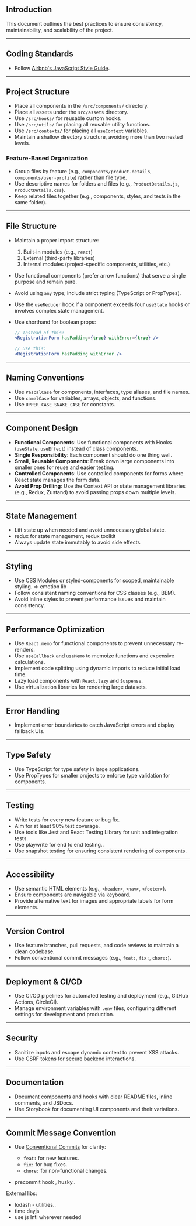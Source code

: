 


## Introduction

This document outlines the best practices to ensure consistency, maintainability, and scalability of the project.

----------

## Coding Standards

-   Follow [Airbnb's JavaScript Style Guide](https://github.com/airbnb/javascript).


----------

## Project Structure

-   Place all components in the `/src/components/` directory.
-   Place all assets under the `src/assets` directory.
-   Use `/src/hooks/` for reusable custom hooks.
-   Use `/src/utils/` for placing all reusable utility functions.
-   Use `/src/contexts/` for placing all `useContext` variables.
-   Maintain a shallow directory structure, avoiding more than two nested levels.

### Feature-Based Organization

-   Group files by feature (e.g., `components/product-details`, `components/user-profile`) rather than file type.
-   Use descriptive names for folders and files (e.g., `ProductDetails.js`, `ProductDetails.css`).
-   Keep related files together (e.g., components, styles, and tests in the same folder).

----------

## File Structure

-   Maintain a proper import structure:
    
    1.  Built-in modules (e.g., `react`)
    2.  External (third-party libraries)
    3.  Internal modules (project-specific components, utilities, etc.)
-   Use functional components (prefer arrow functions) that serve a single purpose and remain pure.
    
-   Avoid using `any` type; include strict typing (TypeScript or PropTypes).
    
-   Use the `useReducer` hook if a component exceeds four `useState` hooks or involves complex state management.
    
-   Use shorthand for boolean props:
    
    ```jsx
    // Instead of this:
    <RegistrationForm hasPadding={true} withError={true} />
    
    // Use this:
    <RegistrationForm hasPadding withError />
    
    ```
    

----------

## Naming Conventions

-   Use `PascalCase` for components, interfaces, type aliases, and file names.
-   Use `camelCase` for variables, arrays, objects, and functions.
-   Use `UPPER_CASE_SNAKE_CASE` for constants.

----------

## Component Design

-   **Functional Components**: Use functional components with Hooks (`useState`, `useEffect`) instead of class components.
-   **Single Responsibility**: Each component should do one thing well.
-   **Small, Reusable Components**: Break down large components into smaller ones for reuse and easier testing.
-   **Controlled Components**: Use controlled components for forms where React state manages the form data.
-   **Avoid Prop Drilling**: Use the Context API or state management libraries (e.g., Redux, Zustand) to avoid passing props down multiple levels.

----------

## State Management

-   Lift state up when needed and avoid unnecessary global state.
-   redux for state management, redux toolkit
-   Always update state immutably to avoid side effects.

----------

## Styling

-   Use CSS Modules or styled-components for scoped, maintainable styling. => emotion lib
-   Follow consistent naming conventions for CSS classes (e.g., BEM).
-   Avoid inline styles to prevent performance issues and maintain consistency.

----------

## Performance Optimization

-   Use `React.memo` for functional components to prevent unnecessary re-renders.
-   Use `useCallback` and `useMemo` to memoize functions and expensive calculations.
-   Implement code splitting using dynamic imports to reduce initial load time.
-   Lazy load components with `React.lazy` and `Suspense`.
-   Use virtualization libraries for rendering large datasets.

----------

## Error Handling

-   Implement error boundaries to catch JavaScript errors and display fallback UIs.

----------

## Type Safety

-   Use TypeScript for type safety in large applications.
-   Use PropTypes for smaller projects to enforce type validation for components.

----------

## Testing

-   Write tests for every new feature or bug fix.
-   Aim for at least 90% test coverage.
-   Use tools like Jest and React Testing Library for unit and integration tests.
- Use playwrite for end to end testing..  
-   Use snapshot testing for ensuring consistent rendering of components.

----------

## Accessibility

-   Use semantic HTML elements (e.g., `<header>`, `<nav>`, `<footer>`).
-   Ensure components are navigable via keyboard.
-   Provide alternative text for images and appropriate labels for form elements.

----------

## Version Control

-   Use feature branches, pull requests, and code reviews to maintain a clean codebase.
-   Follow conventional commit messages (e.g., `feat:`, `fix:`, `chore:`).

----------

## Deployment & CI/CD

-   Use CI/CD pipelines for automated testing and deployment (e.g., GitHub Actions, CircleCI).
-   Manage environment variables with `.env` files, configuring different settings for development and production.

----------

## Security

-   Sanitize inputs and escape dynamic content to prevent XSS attacks.
-   Use CSRF tokens for secure backend interactions.

----------

## Documentation

-   Document components and hooks with clear README files, inline comments, and JSDocs.
-   Use Storybook for documenting UI components and their variations.

----------

## Commit Message Convention

-   Use [Conventional Commits](https://www.conventionalcommits.org/) for clarity:
    -   `feat:` for new features.
    -   `fix:` for bug fixes.
    -   `chore:` for non-functional changes.

- precommit hook , husky.. 

External libs:
- lodash - utilities.. 
- time dayjs
- use js Intl wherever needed 
